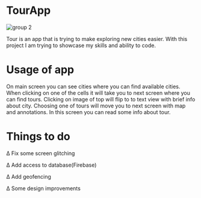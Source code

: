 # TourApp

![group 2](https://user-images.githubusercontent.com/28811526/42370221-78d108f4-810c-11e8-80cc-4c01fb797f51.png)



Tour is an app that is trying to make exploring new cities easier. With this project I am trying to showcase my skills and ability to code. 

# Usage of app

On main screen you can see cities where you can find available cities. When clicking on one of the cells it will take you to next screen where you can find tours. Clicking on image of top will flip to to text view with brief info about city. Choosing one of tours will move you to next screen with map and annotations. In this screen you can read some info about tour. 


# Things to do 

∆ Fix some screen glitching 

∆ Add access to database(Firebase)

∆ Add geofencing 

∆ Some design improvements
